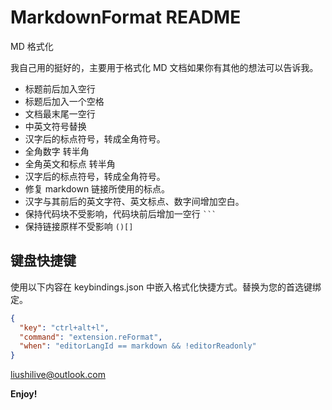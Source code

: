 # MarkdownFormat README

MD 格式化

我自己用的挺好的，主要用于格式化 MD 文档如果你有其他的想法可以告诉我。

* 标题前后加入空行
* 标题后加入一个空格
* 文档最末尾一空行
* 中英文符号替换
* 汉字后的标点符号，转成全角符号。
* 全角数字 转半角
* 全角英文和标点 转半角
* 汉字后的标点符号，转成全角符号。
* 修复 markdown 链接所使用的标点。
* 汉字与其前后的英文字符、英文标点、数字间增加空白。
* 保持代码块不受影响，代码块前后增加一空行 ` ``` `
* 保持链接原样不受影响  `()[]`

## 键盘快捷键

使用以下内容在 keybindings.json 中嵌入格式化快捷方式。替换为您的首选键绑定。

```json
{
  "key": "ctrl+alt+l",
  "command": "extension.reFormat",
  "when": "editorLangId == markdown && !editorReadonly"
}
```

<liushilive@outlook.com>

**Enjoy!**
